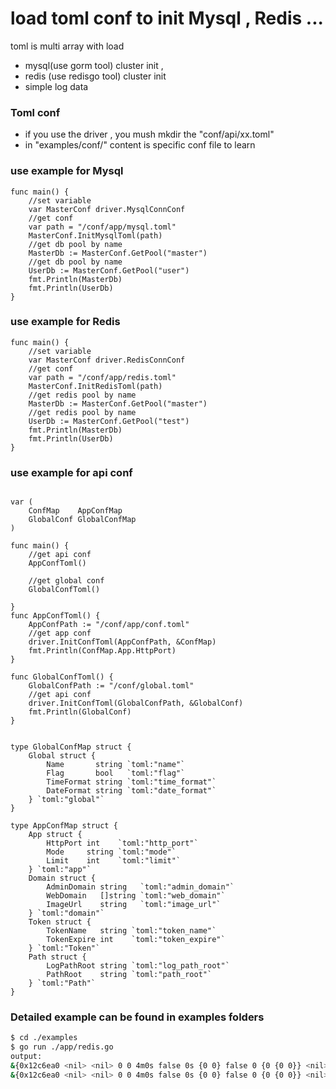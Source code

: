 # load toml conf to init Mysql , Redis ... 
 toml is multi array with load 
- mysql(use gorm tool) cluster  init ,
- redis (use redisgo tool) cluster init
- simple log data


### Toml conf 
- if you  use the driver , you mush mkdir the "conf/api/xx.toml"  
- in "examples/conf/" content is specific  conf file to learn

### use example for Mysql 
```golang 
func main() {
    //set variable
    var MasterConf driver.MysqlConnConf
    //get conf
    var path = "/conf/app/mysql.toml"
    MasterConf.InitMysqlToml(path)
    //get db pool by name
    MasterDb := MasterConf.GetPool("master")
    //get db pool by name
    UserDb := MasterConf.GetPool("user")
    fmt.Println(MasterDb)
    fmt.Println(UserDb)
}
```

### use example for Redis 
```golang
func main() {
    //set variable
    var MasterConf driver.RedisConnConf
    //get conf
    var path = "/conf/app/redis.toml"
    MasterConf.InitRedisToml(path)
    //get redis pool by name
    MasterDb := MasterConf.GetPool("master")
    //get redis pool by name
    UserDb := MasterConf.GetPool("test")
    fmt.Println(MasterDb)
    fmt.Println(UserDb)
}
```

### use example for api conf  
```golang

var (
	ConfMap    AppConfMap
	GlobalConf GlobalConfMap
)

func main() {
	//get api conf
	AppConfToml()

	//get global conf
	GlobalConfToml()

}
func AppConfToml() {
	AppConfPath := "/conf/app/conf.toml"
	//get app conf
	driver.InitConfToml(AppConfPath, &ConfMap)
	fmt.Println(ConfMap.App.HttpPort)
}

func GlobalConfToml() {
	GlobalConfPath := "/conf/global.toml"
	//get api conf
	driver.InitConfToml(GlobalConfPath, &GlobalConf)
	fmt.Println(GlobalConf)
}


type GlobalConfMap struct {
	Global struct {
		Name       string `toml:"name"`
		Flag       bool   `toml:"flag"`
		TimeFormat string `toml:"time_format"`
		DateFormat string `toml:"date_format"`
	} `toml:"global"`
}

type AppConfMap struct {
	App struct {
		HttpPort int    `toml:"http_port"`
		Mode     string `toml:"mode"`
		Limit    int    `toml:"limit"`
	} `toml:"app"`
	Domain struct {
		AdminDomain string   `toml:"admin_domain"`
		WebDomain   []string `toml:"web_domain"`
		ImageUrl    string   `toml:"image_url"`
	} `toml:"domain"`
	Token struct {
		TokenName   string `toml:"token_name"`
		TokenExpire int    `toml:"token_expire"`
	} `toml:"Token"`
	Path struct {
		LogPathRoot string `toml:"log_path_root"`
		PathRoot    string `toml:"path_root"`
	} `toml:"Path"`
}

```

###  Detailed example can be found in examples folders
```sh
$ cd ./examples
$ go run ./app/redis.go
output:
&{0x12c6ea0 <nil> <nil> 0 0 4m0s false 0s {0 0} false 0 {0 {0 0}} <nil> {0 <nil> <nil>} 0 0}
&{0x12c6ea0 <nil> <nil> 0 0 4m0s false 0s {0 0} false 0 {0 {0 0}} <nil> {0 <nil> <nil>} 0 0}

```